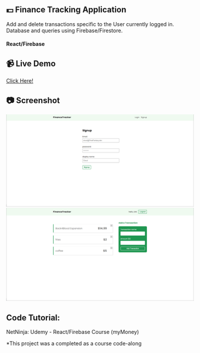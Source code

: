 ## :dollar: Finance Tracking Application
Add and delete transactions specific to the User currently logged in.
Database and queries using Firebase/Firestore.
#### React/Firebase

## :video_camera: Live Demo
<a href="https://financetracker-f047d.web.app/">Click Here!</a>

## :camera: Screenshot
![Signup](https://github.com/T-Pirozzini/Finance-Tracker/blob/main/src/assets/sign-up.png?raw=true)
![Transactions](https://github.com/T-Pirozzini/Finance-Tracker/blob/main/src/assets/transactions.png?raw=true)

## Code Tutorial: 
NetNinja: Udemy - React/Firebase Course (myMoney)

*This project was a completed as a course code-along